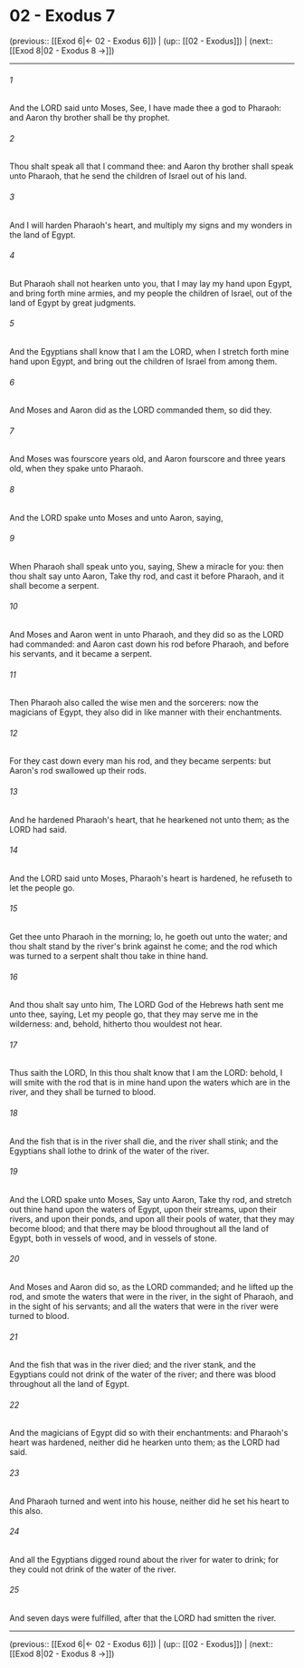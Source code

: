 # 02 - Exodus 7

(previous:: [[Exod 6|← 02 - Exodus 6]]) | (up:: [[02 - Exodus]]) | (next:: [[Exod 8|02 - Exodus 8 →]])

***


###### 1 
And the LORD said unto Moses, See, I have made thee a god to Pharaoh: and Aaron thy brother shall be thy prophet. 

###### 2 
Thou shalt speak all that I command thee: and Aaron thy brother shall speak unto Pharaoh, that he send the children of Israel out of his land. 

###### 3 
And I will harden Pharaoh's heart, and multiply my signs and my wonders in the land of Egypt. 

###### 4 
But Pharaoh shall not hearken unto you, that I may lay my hand upon Egypt, and bring forth mine armies, and my people the children of Israel, out of the land of Egypt by great judgments. 

###### 5 
And the Egyptians shall know that I am the LORD, when I stretch forth mine hand upon Egypt, and bring out the children of Israel from among them. 

###### 6 
And Moses and Aaron did as the LORD commanded them, so did they. 

###### 7 
And Moses was fourscore years old, and Aaron fourscore and three years old, when they spake unto Pharaoh. 

###### 8 
And the LORD spake unto Moses and unto Aaron, saying, 

###### 9 
When Pharaoh shall speak unto you, saying, Shew a miracle for you: then thou shalt say unto Aaron, Take thy rod, and cast it before Pharaoh, and it shall become a serpent. 

###### 10 
And Moses and Aaron went in unto Pharaoh, and they did so as the LORD had commanded: and Aaron cast down his rod before Pharaoh, and before his servants, and it became a serpent. 

###### 11 
Then Pharaoh also called the wise men and the sorcerers: now the magicians of Egypt, they also did in like manner with their enchantments. 

###### 12 
For they cast down every man his rod, and they became serpents: but Aaron's rod swallowed up their rods. 

###### 13 
And he hardened Pharaoh's heart, that he hearkened not unto them; as the LORD had said. 

###### 14 
And the LORD said unto Moses, Pharaoh's heart is hardened, he refuseth to let the people go. 

###### 15 
Get thee unto Pharaoh in the morning; lo, he goeth out unto the water; and thou shalt stand by the river's brink against he come; and the rod which was turned to a serpent shalt thou take in thine hand. 

###### 16 
And thou shalt say unto him, The LORD God of the Hebrews hath sent me unto thee, saying, Let my people go, that they may serve me in the wilderness: and, behold, hitherto thou wouldest not hear. 

###### 17 
Thus saith the LORD, In this thou shalt know that I am the LORD: behold, I will smite with the rod that is in mine hand upon the waters which are in the river, and they shall be turned to blood. 

###### 18 
And the fish that is in the river shall die, and the river shall stink; and the Egyptians shall lothe to drink of the water of the river. 

###### 19 
And the LORD spake unto Moses, Say unto Aaron, Take thy rod, and stretch out thine hand upon the waters of Egypt, upon their streams, upon their rivers, and upon their ponds, and upon all their pools of water, that they may become blood; and that there may be blood throughout all the land of Egypt, both in vessels of wood, and in vessels of stone. 

###### 20 
And Moses and Aaron did so, as the LORD commanded; and he lifted up the rod, and smote the waters that were in the river, in the sight of Pharaoh, and in the sight of his servants; and all the waters that were in the river were turned to blood. 

###### 21 
And the fish that was in the river died; and the river stank, and the Egyptians could not drink of the water of the river; and there was blood throughout all the land of Egypt. 

###### 22 
And the magicians of Egypt did so with their enchantments: and Pharaoh's heart was hardened, neither did he hearken unto them; as the LORD had said. 

###### 23 
And Pharaoh turned and went into his house, neither did he set his heart to this also. 

###### 24 
And all the Egyptians digged round about the river for water to drink; for they could not drink of the water of the river. 

###### 25 
And seven days were fulfilled, after that the LORD had smitten the river.

***

(previous:: [[Exod 6|← 02 - Exodus 6]]) | (up:: [[02 - Exodus]]) | (next:: [[Exod 8|02 - Exodus 8 →]])
